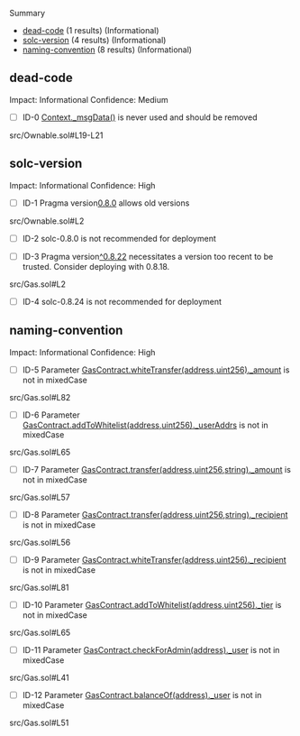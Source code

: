 Summary
 - [dead-code](#dead-code) (1 results) (Informational)
 - [solc-version](#solc-version) (4 results) (Informational)
 - [naming-convention](#naming-convention) (8 results) (Informational)
## dead-code
Impact: Informational
Confidence: Medium
 - [ ] ID-0
[Context._msgData()](src/Ownable.sol#L19-L21) is never used and should be removed

src/Ownable.sol#L19-L21


## solc-version
Impact: Informational
Confidence: High
 - [ ] ID-1
Pragma version[0.8.0](src/Ownable.sol#L2) allows old versions

src/Ownable.sol#L2


 - [ ] ID-2
solc-0.8.0 is not recommended for deployment

 - [ ] ID-3
Pragma version[^0.8.22](src/Gas.sol#L2) necessitates a version too recent to be trusted. Consider deploying with 0.8.18.

src/Gas.sol#L2


 - [ ] ID-4
solc-0.8.24 is not recommended for deployment

## naming-convention
Impact: Informational
Confidence: High
 - [ ] ID-5
Parameter [GasContract.whiteTransfer(address,uint256)._amount](src/Gas.sol#L82) is not in mixedCase

src/Gas.sol#L82


 - [ ] ID-6
Parameter [GasContract.addToWhitelist(address,uint256)._userAddrs](src/Gas.sol#L65) is not in mixedCase

src/Gas.sol#L65


 - [ ] ID-7
Parameter [GasContract.transfer(address,uint256,string)._amount](src/Gas.sol#L57) is not in mixedCase

src/Gas.sol#L57


 - [ ] ID-8
Parameter [GasContract.transfer(address,uint256,string)._recipient](src/Gas.sol#L56) is not in mixedCase

src/Gas.sol#L56


 - [ ] ID-9
Parameter [GasContract.whiteTransfer(address,uint256)._recipient](src/Gas.sol#L81) is not in mixedCase

src/Gas.sol#L81


 - [ ] ID-10
Parameter [GasContract.addToWhitelist(address,uint256)._tier](src/Gas.sol#L65) is not in mixedCase

src/Gas.sol#L65


 - [ ] ID-11
Parameter [GasContract.checkForAdmin(address)._user](src/Gas.sol#L41) is not in mixedCase

src/Gas.sol#L41


 - [ ] ID-12
Parameter [GasContract.balanceOf(address)._user](src/Gas.sol#L51) is not in mixedCase

src/Gas.sol#L51


